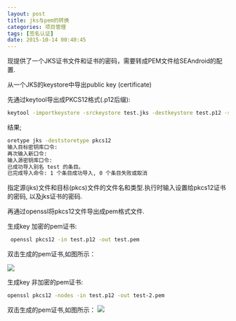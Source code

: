 ```yaml
---
layout: post
title: jks与pem的转换
categories: 项目管理
tags: [签名认证]
date: 2015-10-14 00:40:45
---
```


现提供了一个JKS证书文件和证书的密码，需要转成PEM文件给SEAndroid的配置.

<!--more-->

从一个JKS的keystore中导出public key (certificate)


先通过keytool导出成PKCS12格式(.p12后缀):


```bash
keytool -importkeystore -srckeystore test.jks -destkeystore test.p12 -srcstoretype jks -deststoretype pkcs12
```
结果;

```bash
oretype jks -deststoretype pkcs12
输入目标密钥库口令:  
再次输入新口令: 
输入源密钥库口令:  
已成功导入别名 test 的条目。
已完成导入命令: 1 个条目成功导入, 0 个条目失败或取消

```
指定源(jks)文件和目标(pkcs)文件的文件名和类型.执行时输入设置给pkcs12证书的密码, 以及jks证书的密码.


再通过openssl将pkcs12文件导出成pem格式文件.

生成key 加密的pem证书:

```bash
 openssl pkcs12 -in test.p12 -out test.pem
```

双击生成的pem证书,如图所示：

![][1]

生成key 非加密的pem证书:

```bash
openssl pkcs12 -nodes -in test.p12 -out test-2.pem
```
双击生成的pem证书,如图所示：
![][2]




[1]: http://7xj6ce.com1.z0.glb.clouddn.com/jksToPem-1.png
[2]: http://7xj6ce.com1.z0.glb.clouddn.com/jksToPem-2.png
